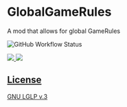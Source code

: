 GlobalGameRules
===============
A mod that allows for global GameRules

![GitHub Workflow Status](https://img.shields.io/github/workflow/status/GoryMoon/GlobalGameRules/Mod%20CI)

<a href="https://www.curseforge.com/minecraft/mc-mods/global-gamerules"><img src="http://cf.way2muchnoise.eu/full_global-gamerules_downloads.svg">
<a href="https://www.curseforge.com/minecraft/mc-mods/global-gamerules"><img src="http://cf.way2muchnoise.eu/versions/global-gamerules_latest.svg">

License
----

GNU LGLP v.3
